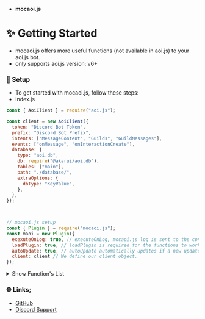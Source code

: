 - ****mocaoi.js****

# ✨️ Getting Started
- mocaoi.js offers more useful functions (not available in aoi.js) to your aoi.js bot.
- only supports aoi.js version: v6+

### 📒 Setup
- To get started with mocaoi.js, follow these steps:
- index.js
```js
const { AoiClient } = require("aoi.js");

const client = new AoiClient({
  token: "Discord Bot Token",
  prefix: "Discord Bot Prefix",
  intents: ["MessageContent", "Guilds", "GuildMessages"],
  events: ["onMessage", "onInteractionCreate"],
  database: {
    type: "aoi.db",
    db: require("@akarui/aoi.db"),
    tables: ["main"],
    path: "./database/",
    extraOptions: {
      dbType: "KeyValue",
    },
  },
});



// mocaoi.js setup
const { Plugin } = require("mocaoi.js");
const maoi = new Plugin({
  exexuteOnLog: true, // executeOnLog, mocaoi.js log is sent to the console when your project is started.
  loadPlugin: true, // loadPlugin is required for the functions to work.
  autoUpdate: true, // autoUpdate automatically updates if a new update is available.
  client: client // We define our client object.
});
```

<details>
  <summary>Show Function's List</summary>

| Functions               | Params                   | Required Params ( true / false ) |
|-------------------------|--------------------------|----------------------------------|
| $mocaoiVersion          | []                       | []                               |
| $clientInfo             | [info]                   | [true]                           |
| $sendColoredLog         | [text;hex?]              | [true, false]                    |
| $commandExists          | [name;type?]             | [true, false]                    |
| $translate              | [from;to;text]           | [true, true, true]               |
| $aoiVersion             | []                       | []                               |
| $spotifySearch          | [song_name]              | [true]                           |
| $isCaps                 | [percentage%;text]       | [true, true]                     |
| $chatAI                 | [text]                   | [true]                           |
| $urlCheck               | [text]                   | [true]                           |
| $textToImage            | [text]                   | [true]                           |


- ****$clientInfo Parameters****
  - ispublic
  - isverified
  - memory
  - rss
  - platform
  - arch

</details>


### 🌐 Links;
- [GitHub](https://github.com/warfdev)
- [Discord Support](https://discord.com/invite/RVN8dGhNEY)